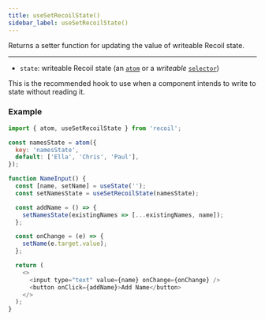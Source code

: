 ```yaml
---
title: useSetRecoilState()
sidebar_label: useSetRecoilState()
---
```


Returns a setter function for updating the value of writeable Recoil state.

---

- `state`: writeable Recoil state (an [`atom`](/docs/api-reference/core/atom) or a _writeable_ [`selector`](/docs/api-reference/core/selector))

This is the recommended hook to use when a component intends to write to state without reading it.

### Example

```javascript
import { atom, useSetRecoilState } from 'recoil';

const namesState = atom({
  key: 'namesState',
  default: ['Ella', 'Chris', 'Paul'],
});

function NameInput() {
  const [name, setName] = useState('');
  const setNamesState = useSetRecoilState(namesState);

  const addName = () => {
    setNamesState(existingNames => [...existingNames, name]);
  };

  const onChange = (e) => {
    setName(e.target.value);
  };

  return (
    <>
      <input type="text" value={name} onChange={onChange} />
      <button onClick={addName}>Add Name</button>
    </>
  );
}
```
